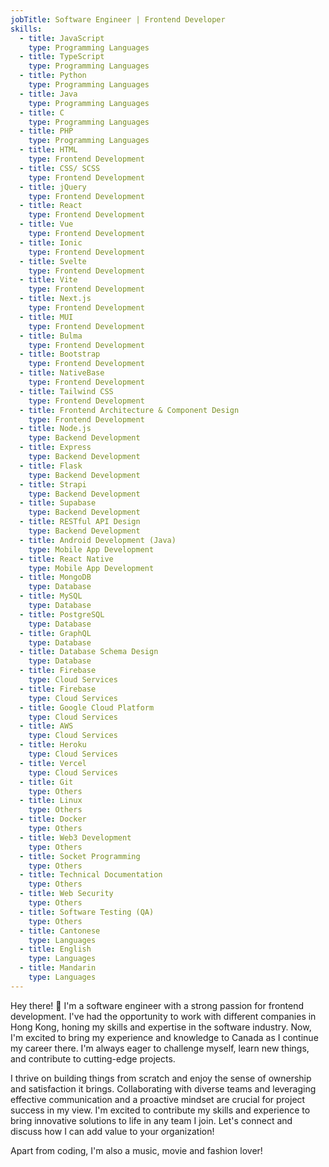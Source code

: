 ```yaml
---
jobTitle: Software Engineer | Frontend Developer
skills:
  - title: JavaScript
    type: Programming Languages
  - title: TypeScript
    type: Programming Languages
  - title: Python
    type: Programming Languages
  - title: Java
    type: Programming Languages
  - title: C
    type: Programming Languages
  - title: PHP
    type: Programming Languages
  - title: HTML
    type: Frontend Development
  - title: CSS/ SCSS
    type: Frontend Development
  - title: jQuery
    type: Frontend Development
  - title: React
    type: Frontend Development
  - title: Vue
    type: Frontend Development
  - title: Ionic
    type: Frontend Development
  - title: Svelte
    type: Frontend Development
  - title: Vite
    type: Frontend Development
  - title: Next.js
    type: Frontend Development
  - title: MUI
    type: Frontend Development
  - title: Bulma
    type: Frontend Development
  - title: Bootstrap
    type: Frontend Development
  - title: NativeBase
    type: Frontend Development
  - title: Tailwind CSS
    type: Frontend Development
  - title: Frontend Architecture & Component Design
    type: Frontend Development
  - title: Node.js
    type: Backend Development
  - title: Express
    type: Backend Development
  - title: Flask
    type: Backend Development
  - title: Strapi
    type: Backend Development
  - title: Supabase
    type: Backend Development
  - title: RESTful API Design
    type: Backend Development
  - title: Android Development (Java)
    type: Mobile App Development
  - title: React Native
    type: Mobile App Development
  - title: MongoDB
    type: Database
  - title: MySQL
    type: Database
  - title: PostgreSQL
    type: Database
  - title: GraphQL
    type: Database
  - title: Database Schema Design
    type: Database
  - title: Firebase
    type: Cloud Services
  - title: Firebase
    type: Cloud Services
  - title: Google Cloud Platform
    type: Cloud Services
  - title: AWS
    type: Cloud Services
  - title: Heroku
    type: Cloud Services
  - title: Vercel
    type: Cloud Services
  - title: Git
    type: Others
  - title: Linux
    type: Others
  - title: Docker
    type: Others
  - title: Web3 Development
    type: Others
  - title: Socket Programming
    type: Others
  - title: Technical Documentation
    type: Others
  - title: Web Security
    type: Others
  - title: Software Testing (QA)
    type: Others
  - title: Cantonese
    type: Languages
  - title: English
    type: Languages
  - title: Mandarin
    type: Languages
---
```


Hey there! 👋 I'm a software engineer with a strong passion for frontend development. I've had the opportunity to work with different companies in Hong Kong, honing my skills and expertise in the software industry. Now, I'm excited to bring my experience and knowledge to Canada as I continue my career there. I'm always eager to challenge myself, learn new things, and contribute to cutting-edge projects.

I thrive on building things from scratch and enjoy the sense of ownership and satisfaction it brings. Collaborating with diverse teams and leveraging effective communication and a proactive mindset are crucial for project success in my view. I'm excited to contribute my skills and experience to bring innovative solutions to life in any team I join. Let's connect and discuss how I can add value to your organization!

Apart from coding, I'm also a music, movie and fashion lover!
